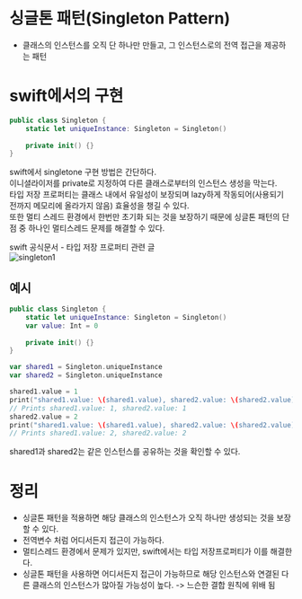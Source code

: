 

# 싱글톤 패턴(Singleton Pattern)
  - 클래스의 인스턴스를 오직 단 하나만 만들고, 그 인스턴스로의 전역 접근을 제공하는 패턴

# swift에서의 구현
```swift
public class Singleton {
    static let uniqueInstance: Singleton = Singleton()
    
    private init() {}
}
```
swift에서 singletone 구현 방법은 간단하다.  
이니셜라이저를 private로 지정하여 다른 클래스로부터의 인스턴스 생성을 막는다.  
타입 저장 프로퍼티는 클래스 내에서 유일성이 보장되며 lazy하게 작동되어(사용되기 전까지 메모리에 올라가지 않음) 효율성을 챙길 수 있다.  
또한 멀티 스레드 환경에서 한번만 초기화 되는 것을 보장하기 때문에 싱글톤 패턴의 단점 중 하나인 멀티스레드 문제를 해결할 수 있다.  

swift 공식문서 - 타입 저장 프로퍼티 관련 글  
![singleton1](https://user-images.githubusercontent.com/52197436/204116600-eaa2ba71-7347-42ed-971b-abd18a89c8d5.png)  


## 예시
```swift
public class Singleton {
    static let uniqueInstance: Singleton = Singleton()
    var value: Int = 0
    
    private init() {}
}

var shared1 = Singleton.uniqueInstance
var shared2 = Singleton.uniqueInstance

shared1.value = 1
print("shared1.value: \(shared1.value), shared2.value: \(shared2.value)")
// Prints shared1.value: 1, shared2.value: 1
shared2.value = 2
print("shared1.value: \(shared1.value), shared2.value: \(shared2.value)")
// Prints shared1.value: 2, shared2.value: 2
```
shared1과 shared2는 같은 인스턴스를 공유하는 것을 확인할 수 있다.


# 정리
 - 싱글톤 패턴을 적용하면 해당 클래스의 인스턴스가 오직 하나만 생성되는 것을 보장할 수 있다.
 - 전역변수 처럼 어디서든지 접근이 가능하다.
 - 멀티스레드 환경에서 문제가 있지만, swift에서는 타입 저장프로퍼티가 이를 해결한다.
 - 싱글톤 패턴을 사용하면 어디서든지 접근이 가능하므로 해당 인스턴스와 연결된 다른 클래스의 인스턴스가 많아질 가능성이 높다. -> 느슨한 결합 원칙에 위배 됨





